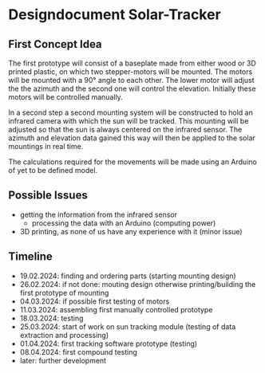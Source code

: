 # Designdocument Solar-Tracker #
## First Concept Idea ##
The first prototype will consist of a baseplate made from either wood or 3D printed plastic, on which two stepper-motors will be mounted. The motors will be mounted with a 90° angle to each other. The lower motor will adjust the the azimuth and the second one will control the elevation. Initially these motors will be controlled manually. 

In a second step a second mounting system will be constructed to hold an infrared camera with which the sun will be tracked. This mounting will be adjusted so that the sun is always centered on the infrared sensor. The azimuth and elevation data gained this way will then be applied to the solar mountings in real time.

The calculations required for the movements will be made using an Arduino of yet to be defined model.

## Possible Issues ##
- getting the information from the infrared sensor
    - processing the data with an Arduino (computing power)
- 3D printing, as none of us have any experience with it (minor issue)

## Timeline ##
- 19.02.2024: finding and ordering parts (starting mounting design)
- 26.02.2024: if not done: mouting design otherwise printing/building the first prototype of mounting
- 04.03.2024: if possible first testing of motors
- 11.03.2024: assembling first manually controlled prototype
- 18.03.2024: testing
- 25.03.2024: start of work on sun tracking module (testing of data extraction and processing)
- 01.04.2024: first tracking software prototype (testing)
- 08.04.2024: first compound testing
- later: further development
